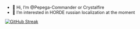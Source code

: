 - 👋 Hi, I’m @Pepega-Commander or Crystalfire
- 👀 I’m interested in HORDE russian localization at the moment

[![GitHub Streak](https://streak-stats.demolab.com/?user=Pepega-Commander)](https://git.io/streak-stats)
<!---
Pepega-Commander/Pepega-Commander is a ✨ special ✨ repository because its `README.md` (this file) appears on your GitHub profile.
You can click the Preview link to take a look at your changes.
--->
